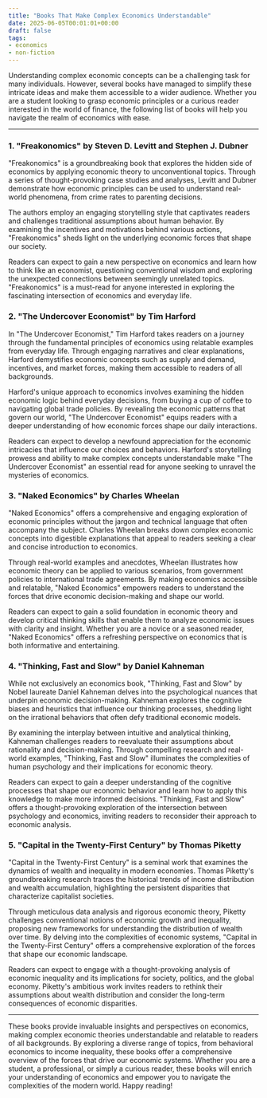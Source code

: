 ```yaml
---
title: "Books That Make Complex Economics Understandable"
date: 2025-06-05T00:01:01+00:00
draft: false
tags: 
- economics
- non-fiction
---
```


Understanding complex economic concepts can be a challenging task for many individuals. However, several books have managed to simplify these intricate ideas and make them accessible to a wider audience. Whether you are a student looking to grasp economic principles or a curious reader interested in the world of finance, the following list of books will help you navigate the realm of economics with ease.

---

### 1. "Freakonomics" by Steven D. Levitt and Stephen J. Dubner

"Freakonomics" is a groundbreaking book that explores the hidden side of economics by applying economic theory to unconventional topics. Through a series of thought-provoking case studies and analyses, Levitt and Dubner demonstrate how economic principles can be used to understand real-world phenomena, from crime rates to parenting decisions.

The authors employ an engaging storytelling style that captivates readers and challenges traditional assumptions about human behavior. By examining the incentives and motivations behind various actions, "Freakonomics" sheds light on the underlying economic forces that shape our society.

Readers can expect to gain a new perspective on economics and learn how to think like an economist, questioning conventional wisdom and exploring the unexpected connections between seemingly unrelated topics. "Freakonomics" is a must-read for anyone interested in exploring the fascinating intersection of economics and everyday life.

### 2. "The Undercover Economist" by Tim Harford

In "The Undercover Economist," Tim Harford takes readers on a journey through the fundamental principles of economics using relatable examples from everyday life. Through engaging narratives and clear explanations, Harford demystifies economic concepts such as supply and demand, incentives, and market forces, making them accessible to readers of all backgrounds.

Harford's unique approach to economics involves examining the hidden economic logic behind everyday decisions, from buying a cup of coffee to navigating global trade policies. By revealing the economic patterns that govern our world, "The Undercover Economist" equips readers with a deeper understanding of how economic forces shape our daily interactions.

Readers can expect to develop a newfound appreciation for the economic intricacies that influence our choices and behaviors. Harford's storytelling prowess and ability to make complex concepts understandable make "The Undercover Economist" an essential read for anyone seeking to unravel the mysteries of economics.

### 3. "Naked Economics" by Charles Wheelan

"Naked Economics" offers a comprehensive and engaging exploration of economic principles without the jargon and technical language that often accompany the subject. Charles Wheelan breaks down complex economic concepts into digestible explanations that appeal to readers seeking a clear and concise introduction to economics.

Through real-world examples and anecdotes, Wheelan illustrates how economic theory can be applied to various scenarios, from government policies to international trade agreements. By making economics accessible and relatable, "Naked Economics" empowers readers to understand the forces that drive economic decision-making and shape our world.

Readers can expect to gain a solid foundation in economic theory and develop critical thinking skills that enable them to analyze economic issues with clarity and insight. Whether you are a novice or a seasoned reader, "Naked Economics" offers a refreshing perspective on economics that is both informative and entertaining.

### 4. "Thinking, Fast and Slow" by Daniel Kahneman

While not exclusively an economics book, "Thinking, Fast and Slow" by Nobel laureate Daniel Kahneman delves into the psychological nuances that underpin economic decision-making. Kahneman explores the cognitive biases and heuristics that influence our thinking processes, shedding light on the irrational behaviors that often defy traditional economic models.

By examining the interplay between intuitive and analytical thinking, Kahneman challenges readers to reevaluate their assumptions about rationality and decision-making. Through compelling research and real-world examples, "Thinking, Fast and Slow" illuminates the complexities of human psychology and their implications for economic theory.

Readers can expect to gain a deeper understanding of the cognitive processes that shape our economic behavior and learn how to apply this knowledge to make more informed decisions. "Thinking, Fast and Slow" offers a thought-provoking exploration of the intersection between psychology and economics, inviting readers to reconsider their approach to economic analysis.

### 5. "Capital in the Twenty-First Century" by Thomas Piketty

"Capital in the Twenty-First Century" is a seminal work that examines the dynamics of wealth and inequality in modern economies. Thomas Piketty's groundbreaking research traces the historical trends of income distribution and wealth accumulation, highlighting the persistent disparities that characterize capitalist societies.

Through meticulous data analysis and rigorous economic theory, Piketty challenges conventional notions of economic growth and inequality, proposing new frameworks for understanding the distribution of wealth over time. By delving into the complexities of economic systems, "Capital in the Twenty-First Century" offers a comprehensive exploration of the forces that shape our economic landscape.

Readers can expect to engage with a thought-provoking analysis of economic inequality and its implications for society, politics, and the global economy. Piketty's ambitious work invites readers to rethink their assumptions about wealth distribution and consider the long-term consequences of economic disparities.

---

These books provide invaluable insights and perspectives on economics, making complex economic theories understandable and relatable to readers of all backgrounds. By exploring a diverse range of topics, from behavioral economics to income inequality, these books offer a comprehensive overview of the forces that drive our economic systems. Whether you are a student, a professional, or simply a curious reader, these books will enrich your understanding of economics and empower you to navigate the complexities of the modern world. Happy reading!